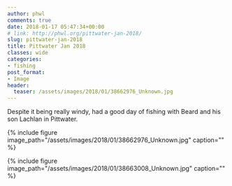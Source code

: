 ```yaml
---
author: phwl
comments: true
date: 2018-01-17 05:47:34+00:00
# link: http://phwl.org/pittwater-jan-2018/
slug: pittwater-jan-2018
title: Pittwater Jan 2018
classes: wide
categories:
- fishing
post_format:
- Image
header:
  teaser: /assets/images/2018/01/38662976_Unknown.jpg
---
```


Despite it being really windy, had a good day of fishing with Beard and his son Lachlan in Pittwater.

{% include figure image_path="/assets/images/2018/01/38662976_Unknown.jpg" caption="" %}

<!-- more -->

{% include figure image_path="/assets/images/2018/01/38663008_Unknown.jpg" caption="" %}
